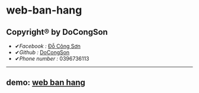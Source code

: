 # web-ban-hang

## Copyright® by DoCongSon

- ✔*Facebook :* [Đỗ Công Sơn](https://www.facebook.com/docongson2001)
- ✔*Github :* [DoCongSon](https://github.com/DoCongSon)
- ✔*Phone number :* 0396736113

---

## demo: [web ban hang](https://docongson.github.io/web-ban-hang/)
